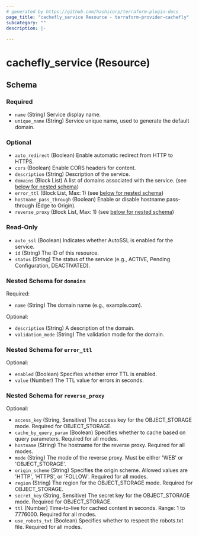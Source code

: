 ```yaml
---
# generated by https://github.com/hashicorp/terraform-plugin-docs
page_title: "cachefly_service Resource - terraform-provider-cachefly"
subcategory: ""
description: |-
  
---
```


# cachefly_service (Resource)





<!-- schema generated by tfplugindocs -->
## Schema

### Required

- `name` (String) Service display name.
- `unique_name` (String) Service unique name, used to generate the default domain.

### Optional

- `auto_redirect` (Boolean) Enable automatic redirect from HTTP to HTTPS.
- `cors` (Boolean) Enable CORS headers for content.
- `description` (String) Description of the service.
- `domains` (Block List) A list of domains associated with the service. (see [below for nested schema](#nestedblock--domains))
- `error_ttl` (Block List, Max: 1) (see [below for nested schema](#nestedblock--error_ttl))
- `hostname_pass_through` (Boolean) Enable or disable hostname pass-through (Edge to Origin).
- `reverse_proxy` (Block List, Max: 1) (see [below for nested schema](#nestedblock--reverse_proxy))

### Read-Only

- `auto_ssl` (Boolean) Indicates whether AutoSSL is enabled for the service.
- `id` (String) The ID of this resource.
- `status` (String) The status of the service (e.g., ACTIVE, Pending Configuration, DEACTIVATED).

<a id="nestedblock--domains"></a>
### Nested Schema for `domains`

Required:

- `name` (String) The domain name (e.g., example.com).

Optional:

- `description` (String) A description of the domain.
- `validation_mode` (String) The validation mode for the domain.


<a id="nestedblock--error_ttl"></a>
### Nested Schema for `error_ttl`

Optional:

- `enabled` (Boolean) Specifies whether error TTL is enabled.
- `value` (Number) The TTL value for errors in seconds.


<a id="nestedblock--reverse_proxy"></a>
### Nested Schema for `reverse_proxy`

Optional:

- `access_key` (String, Sensitive) The access key for the OBJECT_STORAGE mode. Required for OBJECT_STORAGE.
- `cache_by_query_param` (Boolean) Specifies whether to cache based on query parameters. Required for all modes.
- `hostname` (String) The hostname for the reverse proxy. Required for all modes.
- `mode` (String) The mode of the reverse proxy. Must be either 'WEB' or 'OBJECT_STORAGE'.
- `origin_scheme` (String) Specifies the origin scheme. Allowed values are 'HTTP', 'HTTPS', or 'FOLLOW'. Required for all modes.
- `region` (String) The region for the OBJECT_STORAGE mode. Required for OBJECT_STORAGE.
- `secret_key` (String, Sensitive) The secret key for the OBJECT_STORAGE mode. Required for OBJECT_STORAGE.
- `ttl` (Number) Time-to-live for cached content in seconds. Range: 1 to 7776000. Required for all modes.
- `use_robots_txt` (Boolean) Specifies whether to respect the robots.txt file. Required for all modes.
